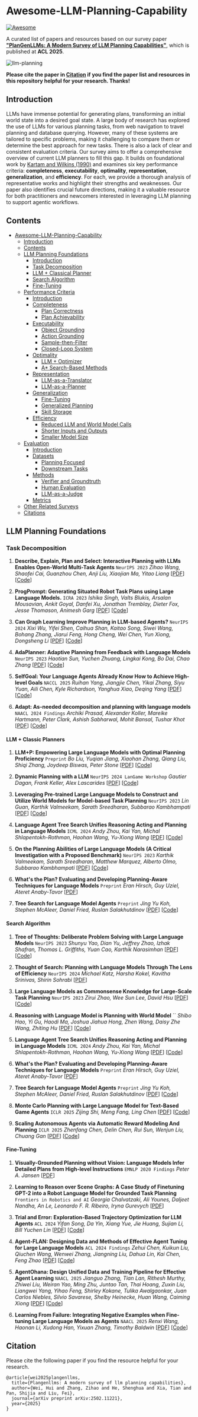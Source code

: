 # Awesome-LLM-Planning-Capability
[![Awesome](https://awesome.re/badge.svg)](https://awesome.re)

A curated list of papers and resources based on our survey paper [**"PlanGenLLMs: A Modern Survey of LLM Planning Capabilities"**](https://arxiv.org/abs/2502.11221), which is published at **ACL 2025**.

![llm-planning](./Figures/llm-planning.png)

**Please cite the paper in [Citation](https://github.com/wll199566/awesome-llm-planning-capability#citation) if you find the paper list and resources in this repository helpful for your research. Thanks!**

## Introduction

LLMs have immense potential for generating plans, transforming an initial world state into a desired goal state. A large body of research has explored the use of LLMs for various planning tasks, from web navigation to travel planning and database querying. However, many of these systems are tailored to specific problems, making it challenging to compare them or determine the best approach for new tasks. There is also a lack of clear and consistent evaluation criteria. Our survey aims to offer a comprehensive overview of current LLM planners to fill this gap. It builds on foundational work by [Kartam and Wilkins (1990)](https://stacks.stanford.edu/file/druid:pt284sd5701/TR008.pdf) and examines six key performance criteria: **completeness**, **executability**, **optimality**, **representation**, **generalization**, and **efficiency**. For each, we provide a thorough analysis of representative works and highlight their strengths and weaknesses. Our paper also identifies crucial future directions, making it a valuable resource for both practitioners and newcomers interested in leveraging LLM planning to support agentic workflows.

## Contents

- [Awesome-LLM-Planning-Capability ](#awesome-llm-planning-capability)
  - [Introduction](#introduction)
  - [Contents](#contents)
  - [LLM Planning Foundations](#llm-planning-foundation)
    - [Introduction](#foundation-introduction)
    - [Task Decomposition](#task-decomposition)
    - [LLM + Classical Planner ](#llm-classical-planner)
    - [Search Algorithm](#search-algorithm)
    - [Fine-Tuning](#fine-tuning)
  - [Performance Criteria](#performance-criteria )
    - [Introduction](#performance-criteria-introduction)
    - [Completeness](#completeness)
      - [Plan Correctness](#plan-correctness)
      - [Plan Achievability](#plan-achievability)
    - [Executability](#executability)
      - [Object Grounding](#object-grounding)
      - [Action Grounding](#action-grounding)
      - [Sample-then-Filter](#sample-then-filter)
      - [Closed-Loop System](#closed-loop-system)
    - [Optimality](#optimality)
      - [LLM + Optimizer ](#llm-optimizer)
      - [A* Search-Based Methods](#a-search-methods)
    - [Representation](#representation)
      - [LLM-as-a-Translator](#llm-as-a-translator)
      - [LLM-as-a-Planner](#llm-as-a-planner)
    - [Generalization](#generalization)
      - [Fine-Tuning](#fine-tuning-generalization)
      - [Generalized Planning](#generalized-planning)
      - [Skill Storage](#generalized-planning)
    - [Efficiency](#efficiency)
      - [Reduced LLM and World Model Calls](#reduce-llm-world-model-calls)
      - [Shorter Inputs and Outputs](#shorter-inputs-outputs)
      - [Smaller Model Size](#smaller-model-size)
  - [Evaluation](#evaluation)
    - [Introduction](#evaluation-introduction)
    - [Datasets](#evaluation-datasets)
      - [Planning Focused](#planning-focused-dataset)
      - [Downstream Tasks](#downstream-tasks-datasets)
    - [Methods](#evaluation-methods)
      - [Verifier and Groundtruth](#verifier-groundtruth)
      - [Human Evaluation](#human-evaluation)
      - [LLM-as-a-Judge](#llm-as-a-judge) 
    - [Metrics](#evaluation-metrics)
  - [Other Related Surveys](#other-surveys)
  - [Citations](#citations)


## LLM Planning Foundations

### Task Decomposition
1. **Describe, Explain, Plan and Select: Interactive Planning with LLMs Enables Open-World Multi-Task Agents** `NeurIPS 2023` 
*Zihao Wang, Shaofei Cai, Guanzhou Chen, Anji Liu, Xiaojian Ma, Yitao Liang* [[PDF](https://arxiv.org/pdf/2302.01560)] [[Code](https://github.com/CraftJarvis/MC-Planner)]

2. **ProgPrompt: Generating Situated Robot Task Plans using Large Language Models.** `ICRA 2023` 
*Ishika Singh, Valts Blukis, Arsalan Mousavian, Ankit Goyal, Danfei Xu, Jonathan Tremblay, Dieter Fox, Jesse Thomason, Animesh Garg* [[PDF](https://arxiv.org/abs/2209.11302)] [[Code](https://github.com/NVlabs/progprompt-vh)]

3. **Can Graph Learning Improve Planning in LLM-based Agents?** `NeurIPS 2024`
*Xixi Wu, Yifei Shen, Caihua Shan, Kaitao Song, Siwei Wang, Bohang Zhang, Jiarui Feng, Hong Cheng, Wei Chen, Yun Xiong, Dongsheng Li* [[PDF](https://arxiv.org/pdf/2405.19119)] [[Code](https://github.com/WxxShirley/GNN4TaskPlan)]

4. **AdaPlanner: Adaptive Planning from Feedback with Language Models** `NeurIPS 2023`
*Haotian Sun, Yuchen Zhuang, Lingkai Kong, Bo Dai, Chao Zhang* [[PDF](https://arxiv.org/pdf/2305.16653)] [[Code](https://github.com/haotiansun14/AdaPlanner)]

5. **SelfGoal: Your Language Agents Already Know How to Achieve High-level Goals** `NACCL 2025` 
*Ruihan Yang, Jiangjie Chen, Yikai Zhang, Siyu Yuan, Aili Chen, Kyle Richardson, Yanghua Xiao, Deqing Yang* [[PDF](https://arxiv.org/pdf/2406.04784)] [[Code](https://github.com/rhyang2021/SELFGOAL)]

6. **Adapt: As-needed decomposition and planning with language models** `NAACL 2024 Findings`
*Archiki Prasad, Alexander Koller, Mareike Hartmann, Peter Clark, Ashish Sabharwal, Mohit Bansal, Tushar Khot* [[PDF](https://arxiv.org/pdf/2311.05772)] [[Code](https://github.com/archiki/ADaPT)]


#### LLM + Classic Planners
1. **LLM+P: Empowering Large Language Models with Optimal Planning Proficiency** `Preprint`
*Bo Liu, Yuqian Jiang, Xiaohan Zhang, Qiang Liu, Shiqi Zhang, Joydeep Biswas, Peter Stone* [[PDF](https://arxiv.org/pdf/2304.11477)] [[Code](https://github.com/Cranial-XIX/llm-pddl)]

2. **Dynamic Planning with a LLM** `NeurIPS 2024 LanGame Workshop`
*Gautier Dagan, Frank Keller, Alex Lascarides* [[PDF](https://arxiv.org/pdf/2308.06391)] [[Code](https://github.com/itl-ed/llm-dp)]

3. **Leveraging Pre-trained Large Language Models to Construct and Utilize World Models for Model-based Task Planning** `NeurIPS 2023`
*Lin Guan, Karthik Valmeekam, Sarath Sreedharan, Subbarao Kambhampati* [[PDF](https://arxiv.org/pdf/2305.14909)] [[Code](https://github.com/GuanSuns/LLMs-World-Models-for-Planning)]

4. **Language Agent Tree Search Unifies Reasoning Acting and Planning in Language Models** `ICML 2024`
*Andy Zhou, Kai Yan, Michal Shlapentokh-Rothman, Haohan Wang, Yu-Xiong Wang* [[PDF](https://arxiv.org/pdf/2310.04406)] [[Code](https://github.com/lapisrocks/LanguageAgentTreeSearch)]

5. **On the Planning Abilities of Large Language Models (A Critical Investigation with a Proposed Benchmark)** `NeurIPS 2023`
*Karthik Valmeekam, Sarath Sreedharan, Matthew Marquez, Alberto Olmo, Subbarao Kambhampati* [[PDF](https://arxiv.org/pdf/2302.06706)] [[Code](https://github.com/karthikv792/LLMs-Planning)]

6. **What's the Plan? Evaluating and Developing Planning-Aware Techniques for Language Models** `Preprint`
*Eran Hirsch, Guy Uziel, Ateret Anaby-Tavor* [[PDF](https://arxiv.org/pdf/2402.11489)]

7. **Tree Search for Language Model Agents** `Preprint`
*Jing Yu Koh, Stephen McAleer, Daniel Fried, Ruslan Salakhutdinov* [[PDF](https://arxiv.org/pdf/2302.06706)] [[Code](https://github.com/kohjingyu/search-agents)]


#### Search Algorithm
1. **Tree of Thoughts: Deliberate Problem Solving with Large Language Models** `NeurIPS 2023`
*Shunyu Yao, Dian Yu, Jeffrey Zhao, Izhak Shafran, Thomas L. Griffiths, Yuan Cao, Karthik Narasimhan* [[PDF](https://arxiv.org/pdf/2305.10601)] [[Code](https://github.com/princeton-nlp/tree-of-thought-llm)]

2. **Thought of Search: Planning with Language Models Through The Lens of Efficiency** `NeurIPS 2024`
*Michael Katz, Harsha Kokel, Kavitha Srinivas, Shirin Sohrabi* [[PDF](https://arxiv.org/pdf/2404.11833)]

3. **Large Language Models as Commonsense Knowledge for Large-Scale Task Planning** `NeurIPS 2023`
*Zirui Zhao, Wee Sun Lee, David Hsu* [[PDF](https://arxiv.org/pdf/2305.14078)] [[Code](https://github.com/1989Ryan/llm-mcts)]

4. **Reasoning with Language Model is Planning with World Model** ``
*Shibo Hao, Yi Gu, Haodi Ma, Joshua Jiahua Hong, Zhen Wang, Daisy Zhe Wang, Zhiting Hu* [[PDF](https://arxiv.org/pdf/2305.14992)] [[Code](https://github.com/Ber666/RAP)]

5. **Language Agent Tree Search Unifies Reasoning Acting and Planning in Language Models** `ICML 2024`
*Andy Zhou, Kai Yan, Michal Shlapentokh-Rothman, Haohan Wang, Yu-Xiong Wang* [[PDF](https://arxiv.org/pdf/2310.04406)] [[Code](https://github.com/lapisrocks/LanguageAgentTreeSearch)]

6. **What's the Plan? Evaluating and Developing Planning-Aware Techniques for Language Models** `Preprint`
*Eran Hirsch, Guy Uziel, Ateret Anaby-Tavor* [[PDF](https://arxiv.org/pdf/2402.11489)]

7. **Tree Search for Language Model Agents** `Preprint`
*Jing Yu Koh, Stephen McAleer, Daniel Fried, Ruslan Salakhutdinov* [[PDF](https://arxiv.org/pdf/2302.06706)] [[Code](https://github.com/kohjingyu/search-agents)]

8. **Monte Carlo Planning with Large Language Model for Text-Based Game Agents** `ICLR 2025`
*Zijing Shi, Meng Fang, Ling Chen* [[PDF](https://arxiv.org/pdf/2504.16855)] [[Code](https://github.com/winni18/MC-DML)]

9. **Scaling Autonomous Agents via Automatic Reward Modeling And Planning** `ICLR 2025`
*Zhenfang Chen, Delin Chen, Rui Sun, Wenjun Liu, Chuang Gan* [[PDF](https://arxiv.org/pdf/2502.12130)] [[Code](https://github.com/heaplax/ARMAP)]


#### Fine-Tuning
1. **Visually-Grounded Planning without Vision: Language Models Infer Detailed Plans from High-level Instructions** `EMNLP 2020 Findings`
*Peter A. Jansen* [[PDF](https://arxiv.org/pdf/2009.14259)]

2. **Learning to Reason over Scene Graphs: A Case Study of Finetuning GPT-2 into a Robot Language Model for Grounded Task Planning** `Frontiers in Robotics and AI`
*Georgia Chalvatzaki, Ali Younes, Daljeet Nandha, An Le, Leonardo F. R. Ribeiro, Iryna Gurevych* [[PDF](https://arxiv.org/pdf/2305.07716)]

3. **Trial and Error: Exploration-Based Trajectory Optimization for LLM Agents** `ACL 2024`
 *Yifan Song, Da Yin, Xiang Yue, Jie Huang, Sujian Li, Bill Yuchen Lin* [[PDF](https://arxiv.org/pdf/2403.02502)] [[Code](https://github.com/Yifan-Song793/ETO)]

4. **Agent-FLAN: Designing Data and Methods of Effective Agent Tuning for Large Language Models** `ACL 2024 Findings`
*Zehui Chen, Kuikun Liu, Qiuchen Wang, Wenwei Zhang, Jiangning Liu, Dahua Lin, Kai Chen, Feng Zhao* [[PDF](https://arxiv.org/pdf/2403.12881)] [[Code](https://github.com/InternLM/Agent-FLAN)]

5. **AgentOhana: Design Unified Data and Training Pipeline for Effective Agent Learning** `NAACL 2025`
*Jianguo Zhang, Tian Lan, Rithesh Murthy, Zhiwei Liu, Weiran Yao, Ming Zhu, Juntao Tan, Thai Hoang, Zuxin Liu, Liangwei Yang, Yihao Feng, Shirley Kokane, Tulika Awalgaonkar, Juan Carlos Niebles, Silvio Savarese, Shelby Heinecke, Huan Wang, Caiming Xiong* [[PDF](https://arxiv.org/pdf/2402.15506)] [[Code](https://github.com/SalesforceAIResearch/xLAM)]

6. **Learning From Failure: Integrating Negative Examples when Fine-tuning Large Language Models as Agents** `NAACL 2025`
*Renxi Wang, Haonan Li, Xudong Han, Yixuan Zhang, Timothy Baldwin* [[PDF](https://arxiv.org/pdf/2402.11651)] [[Code](https://github.com/Reason-Wang/NAT)]



## Citation

Please cite the following paper if you find the resource helpful for your research.

```
@article{wei2025plangenllms,
  title={Plangenllms: A modern survey of llm planning capabilities},
  author={Wei, Hui and Zhang, Zihao and He, Shenghua and Xia, Tian and Pan, Shijia and Liu, Fei},
  journal={arXiv preprint arXiv:2502.11221},
  year={2025}
}
```







